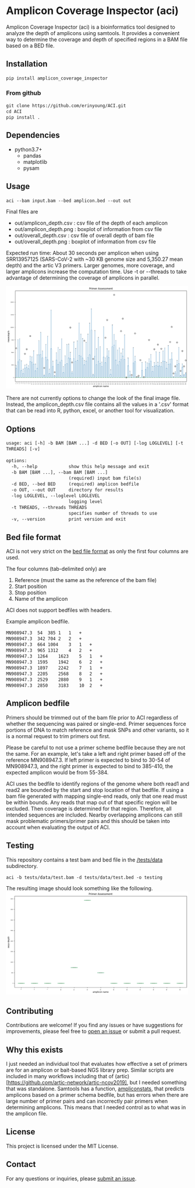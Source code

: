 # Amplicon Coverage Inspector (aci)

Amplicon Coverage Inspector (aci) is a bioinformatics tool designed to analyze the depth of amplicons using samtools. It provides a convenient way to determine the coverage and depth of specified regions in a BAM file based on a BED file.

## Installation

```
pip install amplicon_coverage_inspector
```


### From github
```
git clone https://github.com/erinyoung/ACI.git
cd ACI
pip install .
```

## Dependencies
- python3.7+
  - pandas
  - matplotlib
  - pysam

## Usage
```
aci --bam input.bam --bed amplicon.bed --out out
```

Final files are 
- out/amplicon_depth.csv : csv file of the depth of each amplicon
- out/amplicon_depth.png : boxplot of information from csv file
- out/overall_depth.csv  : csv file of overall depth of bam file
- out/overall_depth.png  : boxplot of information from csv file

Expected run time:
About 30 seconds per amplicon when using SRR13957125 (SARS-CoV-2 with ~30 KB genome size and 5,350.27 mean depth) and the artic V3 primers. Larger genomes, more coverage, and larger amplicons increase the computation time. Use -t or --threads to take advantage of determining the coverage of amplicons in parallel.


<img src="https://github.com/erinyoung/ACI/blob/b0b2800bb8c738c964db4e9c084ea4164f5b2826/assets/aci.png" width="500"/>

There are not currently options to change the look of the final image file. Instead, the amplicon_depth.csv file contains all the values in a '.csv' format that can be read into R, python, excel, or another tool for visualization.

## Options
```
usage: aci [-h] -b BAM [BAM ...] -d BED [-o OUT] [-log LOGLEVEL] [-t THREADS] [-v]

options:
  -h, --help            show this help message and exit
  -b BAM [BAM ...], --bam BAM [BAM ...]
                        (required) input bam file(s)
  -d BED, --bed BED     (required) amplicon bedfile
  -o OUT, --out OUT     directory for results
  -log LOGLEVEL, --loglevel LOGLEVEL
                        logging level
  -t THREADS, --threads THREADS
                        specifies number of threads to use
  -v, --version         print version and exit
```

## Bed file format
ACI is not very strict on the [bed file format](https://en.wikipedia.org/wiki/BED_(file_format)) as only the first four columns are used.

The four columns (tab-delimited only) are 
1. Reference (must the same as the reference of the bam file)
2. Start position
3. Stop position
4. Name of the amplicon

ACI does not support bedfiles with headers.

Example amplicon bedfile.
```
MN908947.3	54	385	1	1	+
MN908947.3	342	704	2	2	+
MN908947.3	664	1004	3	1	+
MN908947.3	965	1312	4	2	+
MN908947.3	1264	1623	5	1	+
MN908947.3	1595	1942	6	2	+
MN908947.3	1897	2242	7	1	+
MN908947.3	2205	2568	8	2	+
MN908947.3	2529	2880	9	1	+
MN908947.3	2850	3183	10	2	+
```

## Amplicon bedfile

Primers should be trimmed out of the bam file prior to ACI regardless of whether the sequencing was paired or single-end. Primer sequences force portions of DNA to match reference and mask SNPs and other variants, so it is a normal request to trim primers out first.

Please be careful to not use a primer scheme bedfile because they are not the same. For an example, let's take a left and right primer based off of the reference MN908947.3. If left primer is expected to bind to 30-54 of MN908947.3, and the right primer is expected to bind to 385-410, the expected amplicon would be from 55-384.

ACI uses the bedfile to identify regions of the genome where both read1 and read2 are bounded by the start and stop location of that bedfile. If using a bam file generated with mapping single-end reads, only that one read must be within bounds. Any reads that map out of that specific region will be excluded. Then coverage is determined for that region. Therefore, all intended sequences are included. Nearby overlapping amplicons can still mask problematic primers/primer pairs and this should be taken into account when evaluating the output of ACI.

<!---
## Target vs. bait bedfile (To Be Added - please submit an issue if this feature interests you)

ACI can also be used to evaluate baits for NGS library preparation methods that involve capture reagents. In general, the same principles apply. I recommend using a bait file as opposed to a target region file, but I can't actually stop you.

Baits need to allow for portions of sequence outside of the region of interest. It is not unfeasable that read1 maps prior and read2 maps downstream of a bait region if the insert size is large enough. The goal is that every sequence attached to that bait should be included, so reads that have **any** indication of being captured by a specific bait will be included. This does mean that neighboring baits can increase the coverage of a region and may mask poor baits and this should be taken into account when evaluating the output of ACI. Single-end reads are only included if they map to the bait region.
---> 

## Testing

This repository contains a test bam and bed file in the [/tests/data](./tests/data) subdirectory.

```
aci -b tests/data/test.bam -d tests/data/test.bed -o testing
```

The resulting image should look something like the following.
<img src="https://github.com/erinyoung/ACI/blob/b0b2800bb8c738c964db4e9c084ea4164f5b2826/assets/amplicon_depth.png" width="500"/>


## Contributing
Contributions are welcome! If you find any issues or have suggestions for improvements, please feel free to [open an issue](https://github.com/erinyoung/ACI/issues) or submit a pull request.

## Why this exists

I just needed an individual tool that evaluates how effective a set of primers are for an amplicon or bait-based NGS library prep. Similar scripts are included in many workflows including that of (artic)[https://github.com/artic-network/artic-ncov2019], but I needed something that was standalone. Samtools has a function, [ampliconstats](http://www.htslib.org/doc/samtools-ampliconstats.html), that predicts amplicons based on a primer schema bedfile, but has errors when there are large number of primer pairs and can incorrectly pair primers when determining amplicons. This means that I needed control as to what was in the amplicon file.

## License
This project is licensed under the MIT License.

## Contact
For any questions or inquiries, please [submit an issue](https://github.com/erinyoung/ACI/issues).

